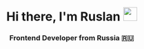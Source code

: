 <h1 align="center">Hi there, I'm <a [href="https://t.me/fb_ruslan" target="_blank">Ruslan</a> 
<img src="https://github.com/blackcater/blackcater/raw/main/images/Hi.gif" height="32"/></h1>
<h3 align="center">Frontend Developer from Russia 🇷🇺</h3>
